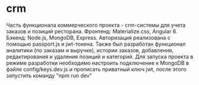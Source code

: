 # crm
Часть функционала коммерческого проекта - crm-системы для учета заказов и позиций ресторана. Фронтенд: Materialize.css, Angular 6. Бэкенд: Node.js, MongoDB, Express. Авторизация реализована с помощью passport.js и jwt-токена. Также был разработан функционал аналитики (по заказам и выручке), истории заказов, добавления, редактирования и удаления позиций и категорий.
Для запуска проекта в режиме разработки необходимо настроить подключение к MongoDB в файле config/keys.dev.js и прописать приватный ключ jwt, после этого запустить команду "npm run dev" 
